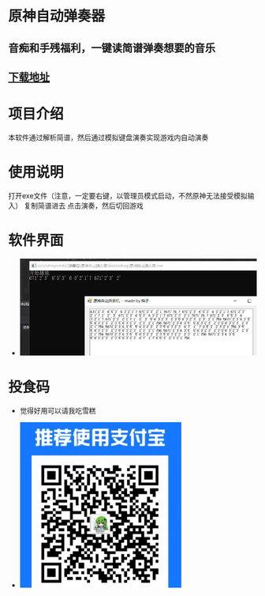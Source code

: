 # 原神自动弹奏器
 
## 音痴和手残福利，一键读简谱弹奏想要的音乐
## [下载地址](https://github.com/red-gezi/Genshin-Impact-Auto-Music/releases/tag/1.0)
# 项目介绍
本软件通过解析简谱，然后通过模拟键盘演奏实现游戏内自动演奏
# 使用说明
打开exe文件（注意，一定要右键，以管理员模式启动，不然原神无法接受模拟输入）
复制简谱进去
点击演奏，然后切回游戏
# 软件界面
+ ![1.png](/img/1.png)
# 投食码
+ 觉得好用可以请我吃雪糕

+ ![支付宝](/img/2.png)
